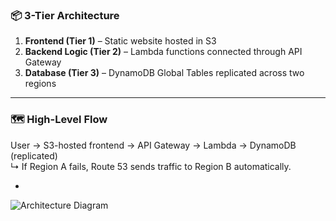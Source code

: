 ### 📦 3-Tier Architecture

1. **Frontend (Tier 1)** – Static website hosted in S3  
2. **Backend Logic (Tier 2)** – Lambda functions connected through API Gateway  
3. **Database (Tier 3)** – DynamoDB Global Tables replicated across two regions

---

### 🗺️ High-Level Flow

User → S3-hosted frontend → API Gateway → Lambda → DynamoDB (replicated)  
↳ If Region A fails, Route 53 sends traffic to Region B automatically.

-

![Architecture Diagram](https://github.com/user-attachments/assets/d76940fb-bbac-4d6b-8a9f-2a343959a482)

